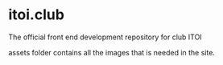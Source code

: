 # itoi.club
The official front end development repository for club ITOI

assets folder contains all the images that is needed in the site.
